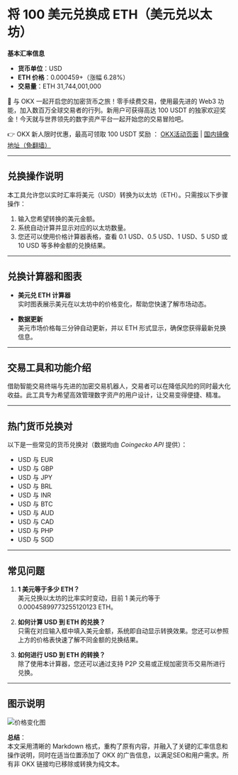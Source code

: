 # 将 100 美元兑换成 ETH（美元兑以太坊）

**基本汇率信息**  
- **货币单位**：USD  
- **ETH 价格**：0.000459+（涨幅 6.28%）  
- **交易量**：ETH 31,744,001,000  

🚀 与 OKX 一起开启您的加密货币之旅！零手续费交易，使用最先进的 Web3 功能，加入数百万全球交易者的行列。新用户可获得高达 100 USDT 的独家欢迎奖金！今天就与世界领先的数字资产平台一起开始您的交易冒险吧。

👉 OKX 新人限时优惠，最高可领取 100 USDT 奖励 ： [OKX活动页面](https://bit.ly/OKXe) | [国内镜像地址（免翻墙）](https://bit.ly/okX)

---

## 兑换操作说明

本工具允许您以实时汇率将美元（USD）转换为以太坊（ETH）。只需按以下步骤操作：  

1. 输入您希望转换的美元金额。  
2. 系统自动计算并显示对应的以太坊数量。  
3. 您还可以使用价格计算器表格，查看 0.1 USD、0.5 USD、1 USD、5 USD 或 10 USD 等多种金额的兑换结果。

---

## 兑换计算器和图表

- **美元兑 ETH 计算器**  
  实时图表展示美元在以太坊中的价格变化，帮助您快速了解市场动态。

- **数据更新**  
  美元市场价格每三分钟自动更新，并以 ETH 形式显示，确保您获得最新兑换信息。

---

## 交易工具和功能介绍

借助智能交易终端与先进的加密交易机器人，交易者可以在降低风险的同时最大化收益。此工具专为希望高效管理数字资产的用户设计，让交易变得便捷、精准。

---

## 热门货币兑换对

以下是一些常见的货币兑换对（数据均由 *Coingecko API* 提供）：  

- USD 与 EUR  
- USD 与 GBP  
- USD 与 JPY  
- USD 与 BRL  
- USD 与 INR  
- USD 与 BTC  
- USD 与 AUD  
- USD 与 CAD  
- USD 与 PHP  
- USD 与 SGD  

---

## 常见问题

1. **1 美元等于多少 ETH？**  
   美元兑换以太坊的比率实时变动，目前 1 美元约等于 0.00045899773255120123 ETH。

2. **如何计算 USD 到 ETH 的兑换？**  
   只需在对应输入框中填入美元金额，系统即自动显示转换效果。您还可以参照上方的价格表快速了解不同金额的兑换结果。

3. **如何进行 USD 到 ETH 的转换？**  
   除了使用本计算器，您还可以通过支持 P2P 交易或正规加密货币交易所进行兑换。

---

## 图示说明

![价格变化图](https://www.jmhbdh.com/wp-content/img/48940272791.webp)
 

**总结**：  
本文采用清晰的 Markdown 格式，重构了原有内容，并融入了关键的汇率信息和操作说明，同时在适当位置添加了 OKX 的广告信息，以满足SEO和用户需求。所有非 OKX 链接均已移除或转换为纯文本。